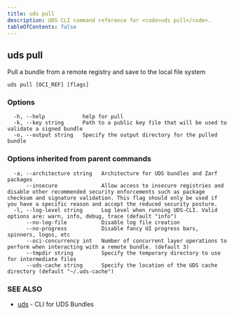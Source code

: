 ```yaml
---
title: uds pull
description: UDS CLI command reference for <code>uds pull</code>.
tableOfContents: false
---
```


<!-- Page generated by UDS CLI; DO NOT EDIT -->

## uds pull

Pull a bundle from a remote registry and save to the local file system

```
uds pull [OCI_REF] [flags]
```

### Options

```
  -h, --help            help for pull
  -k, --key string      Path to a public key file that will be used to validate a signed bundle
  -o, --output string   Specify the output directory for the pulled bundle
```

### Options inherited from parent commands

```
  -a, --architecture string   Architecture for UDS bundles and Zarf packages
      --insecure              Allow access to insecure registries and disable other recommended security enforcements such as package checksum and signature validation. This flag should only be used if you have a specific reason and accept the reduced security posture.
  -l, --log-level string      Log level when running UDS-CLI. Valid options are: warn, info, debug, trace (default "info")
      --no-log-file           Disable log file creation
      --no-progress           Disable fancy UI progress bars, spinners, logos, etc
      --oci-concurrency int   Number of concurrent layer operations to perform when interacting with a remote bundle. (default 3)
      --tmpdir string         Specify the temporary directory to use for intermediate files
      --uds-cache string      Specify the location of the UDS cache directory (default "~/.uds-cache")
```

### SEE ALSO

* [uds](/commands/uds/)	 - CLI for UDS Bundles

